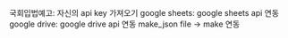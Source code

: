 국회입법예고: 자신의 api key 가져오기
google sheets: google sheets api 연동
google drive: google drive api 연동
make_json file -> make 연동
